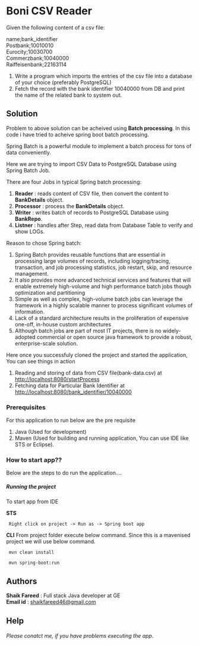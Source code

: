 # Boni CSV Reader

Given the following content of a csv file:

  name;bank_identifier <br />
  Postbank;10010010 <br />
  Eurocity;10030700 <br />
  Commerzbank;10040000 <br />
  Raiffeisenbank;22163114 <br />
  
1. Write a program which imports the entries of the csv file into a database of
your choice (preferably PostgreSQL)
2. Fetch the record with the bank identifier 10040000 from DB and print the
name of the related bank to system out.


## Solution

Problem to above solution can be acheived using **Batch processing**. In this code i have tried to acheive spring boot batch processing.

Spring Batch is a powerful module to implement a batch process for tons of data conveniently.

Here we are trying to import CSV Data to PostgreSQL Database using Spring Batch Job.

There are four Jobs in typical Spring batch processing:

1. **Reader** : reads content of CSV file, then convert the content to **BankDetails** object.
2. **Processor** : process the **BankDetails** object. 
3. **Writer** : writes batch of records to PostgreSQL Database using **BankRepo**.
4. **Listner** :  handles after Step, read data from Database Table to verify and show LOGs.


Reason to chose Spring batch:

1. Spring Batch provides reusable functions that are essential in processing large volumes of records, including logging/tracing, transaction, and job processing statistics, job restart, skip, and resource management.<br />
2. It also provides more advanced technical services and features that will enable extremely high-volume and high performance batch jobs though optimization and partitioning <br />
3. Simple as well as complex, high-volume batch jobs can leverage the framework in a highly scalable manner to process significant volumes of information. <br />
4. Lack of a standard architecture results in the proliferation of expensive one-off, in-house custom architectures <br />
5. Although batch jobs are part of most IT projects, there is no widely-adopted commercial or open source java framework to provide a robust, enterprise-scale solution. <br />

Here once you successfuly cloned the project and started the application, You can see things in action

1. Reading and storing of data from CSV file(bank-data.csv) at [http://localhost:8080/startProcess](http://localhost:8080/startProcess)
2. Fetching data for Particular Bank Identifier at [http://localhost:8080/bank_identifier/10040000](http://localhost:8080/bank_identifier/10040000)

### Prerequisites

For this application to run below are the pre requisite

1. Java (Used for development)
2. Maven (Used for building and running application, You can use IDE like STS or Eclipse).

### How to start app??

Below are the steps to do run the application....

##### Running the project

To start app from IDE 

**STS**
```
 Right click on project -> Run as -> Spring boot app
```

**CLI**
From project folder execute below command. Since this is a mavenised project we will use below command.
```
 mvn clean install
```
```
 mvn spring-boot:run
```


## Authors

**Shaik Fareed** : Full stack Java developer at GE <br />
**Email id** : shaikfareed46@gmail.com


## Help

###### Please conatct me, if you have problems executing the app. 
